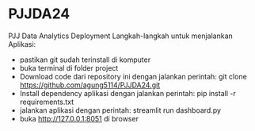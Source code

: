 # PJJDA24
PJJ Data Analytics Deployment
Langkah-langkah untuk menjalankan Aplikasi:

- pastikan git sudah terinstall di komputer
- buka terminal di folder project
- Download code dari repository ini dengan jalankan perintah: git clone https://github.com/agung5114/PJJDA24.git
- Install dependency aplikasi dengan jalankan perintah: pip install -r requirements.txt
- jalankan aplikasi dengan perintah: streamlit run dashboard.py
- buka http://127.0.0.1:8051 di browser
